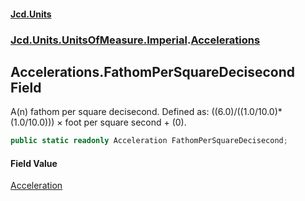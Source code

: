 #### [Jcd.Units](index.md 'index')
### [Jcd.Units.UnitsOfMeasure.Imperial](Jcd.Units.UnitsOfMeasure.Imperial.md 'Jcd.Units.UnitsOfMeasure.Imperial').[Accelerations](Accelerations.md 'Jcd.Units.UnitsOfMeasure.Imperial.Accelerations')

## Accelerations.FathomPerSquareDecisecond Field

A(n) fathom per square decisecond. Defined as: ((6.0)/((1.0/10.0)*(1.0/10.0))) × foot per square second + (0).

```csharp
public static readonly Acceleration FathomPerSquareDecisecond;
```

#### Field Value
[Acceleration](Acceleration.md 'Jcd.Units.UnitTypes.Acceleration')